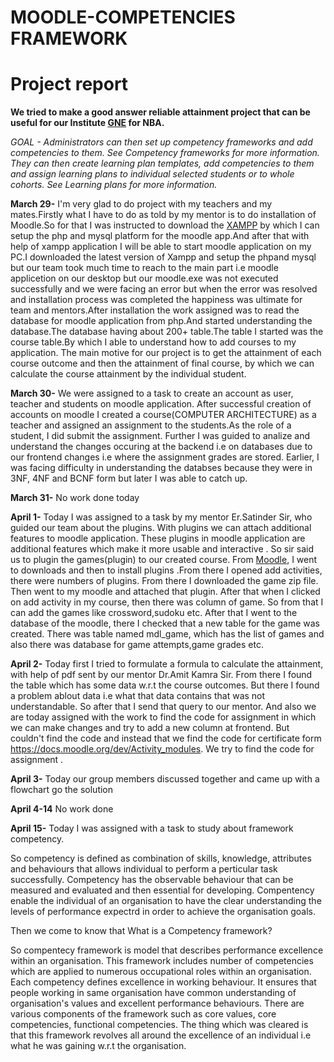 # MOODLE-COMPETENCIES FRAMEWORK
# Project report
**We tried to make a good answer reliable attainment project that can be useful for our Institute [GNE](https://gndec.ac.in) for NBA.**

*GOAL - *Administrators can then set up competency frameworks and add competencies to them. See Competency frameworks for more information.
They can then create learning plan templates, add competencies to them and assign learning plans to individual selected students or to whole cohorts. See Learning plans for more information.**

**March 29-** I'm very glad to do project with my teachers and my mates.Firstly what I have to do as told by my mentor is to do installation of Moodle.So for that I was instructed to download the [XAMPP](https://www.apachefriends.org/download.html) by which I can setup the php and mysql platform for the moodle app.And after that with help of xampp application I will be able to start moodle application on my PC.I downloaded the latest version of Xampp and setup the phpand mysql but our team took much time to reach to the main part i.e moodle applicetion on our desktop but our moodle.exe was not executed successfully and we were facing an error but when the error was resolved and installation process was completed the happiness was ultimate for team and mentors.After installation the work assigned was to read the database for moodle application from php.And started understanding the database.The database having about 200+ table.The table I started was the course table.By which I able to understand how to add courses to my application. The main motive for our project is to get the attainment of each course outcome and then the attainment of final course, by which we can calculate the course attainment by the individual student.

**March 30-** We were assigned to a task to create an account as user, teacher and students on moodle application. After successful creation of accounts on moodle I created a course(COMPUTER ARCHITECTURE) as a teacher and assigned an assignment to the students.As the role of a student, I did submit the assignment. Further I was guided to analize and understand the changes occuring at the backend i.e on databases due to our frontend changes i.e where the assignment grades are stored. Earlier, I was facing difficulty in understanding the databses because they were in 3NF, 4NF and BCNF form but later I was able to catch up.  

**March 31-** No work done today

**April 1-** Today I was assigned to a task by my mentor Er.Satinder Sir, who guided our team about the plugins. With plugins we can attach additional features to moodle application. These plugins in moodle application are additional features which make it more usable and interactive . So sir said us to plugin the games(plugin) to our created course. From [Moodle](http://moodle.org), I went to downloads and then to install plugins .From there I opened add activities, there were numbers of plugins. From there I downloaded the game zip file. Then went to my moodle and attached that plugin. After that when I clicked on add activity in my course, then there was column of game. So from that I can add the games like crossword,sudoku etc. After that I went to the database of the moodle, there I checked that a new table for the game was created. There was table named mdl_game, which has the list of games and also there was database for game attempts,game grades etc.

**April 2-** Today first I tried to formulate a formula to calculate the attainment, with help of pdf sent by our mentor Dr.Amit Kamra Sir. From there I found the table which has some data w.r.t the course outcomes. But there I found a problem ablout data i.e what that data contains that was not understandable. So after that I send that query to our mentor. And also we are today assigned with the work to find the code for assignment in which we can make changes and try to add a new column at frontend. But couldn't find the code and instead that we find the code for certificate form https://docs.moodle.org/dev/Activity_modules. We try to find the code for assignment .

**April 3-** Today our group members discussed together and came up with a flowchart go the solution

**April 4-14** No work done

**April 15-** Today I was assigned with a task to study about framework competency.

So competency is defined as combination of skills, knowledge, attributes and behaviours that allows individual to perform a perticular task successfully. Competency has the observable behaviour that can be measured and evaluated and then essential for developing. Compentency enable the individual of an organisation to have the clear understanding the levels of performance expectrd in order to achieve the organisation goals.

Then we come to know that What is a Competency framework?

So compentecy framework is model that describes performance excellence within an organisation. This framework includes number of competencies which are applied to numerous occupational roles within an organisation. Each competency defines excellence in working behaviour. It ensures that people working in same organisation have common understanding of organisation's values and excellent performance behaviours. There are various components of the framework such as core values, core competencies, functional competencies. The thing which was cleared is that this framework revolves all around the excellence of an individual i.e what he was gaining w.r.t the organisation.
